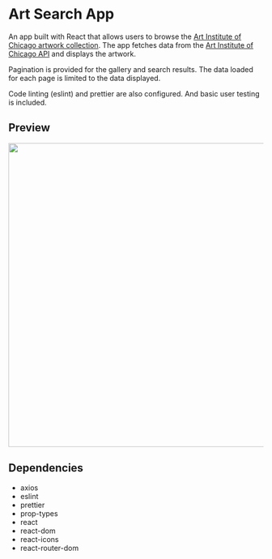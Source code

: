 # Art Search App

An app built with React that allows users to browse the [Art Institute of Chicago artwork collection](https://www.artic.edu/). The app fetches data from the [Art Institute of Chicago API](https://api.artic.edu/docs/#introduction) and displays the artwork.

Pagination is provided for the gallery and search results. The data loaded for each page is limited to the data displayed.

Code linting (eslint) and prettier are also configured. And basic user testing is included.

## Preview

<image src="./public/preview/preview.png" width="600px">

## Dependencies

- axios
- eslint
- prettier
- prop-types
- react
- react-dom
- react-icons
- react-router-dom
